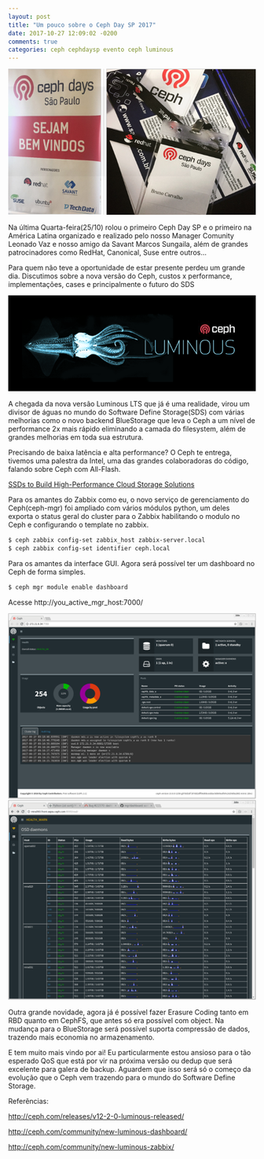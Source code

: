 ```yaml
---
layout: post
title: "Um pouco sobre o Ceph Day SP 2017"
date: 2017-10-27 12:09:02 -0200
comments: true
categories: ceph cephdaysp evento ceph luminous
---
```


![](/images/ceph/cephday0.png)

Na última Quarta-feira(25/10) rolou o primeiro Ceph Day SP e o primeiro na América Latina organizado e realizado pelo nosso Manager Comunity Leonado Vaz e nosso amigo da Savant Marcos Sungaila, além de grandes patrocinadores como RedHat, Canonical, Suse entre outros...

Para quem não teve a oportunidade de estar presente perdeu um grande dia. Discutimos sobre a nova versão do Ceph, custos x performance, implementações, cases e principalmente o futuro do SDS

![](/images/ceph/cephday1.png)

A chegada da nova versão Luminous LTS que já é uma realidade, virou um divisor de águas no mundo do Software Define Storage(SDS) com várias melhorias como o novo backend BlueStorage que leva o Ceph a um nível de performance 2x mais rápido eliminando a camada do filesystem, além de grandes melhorias em toda sua estrutura. 

Precisando de baixa latência e alta performance? O Ceph te entrega, tivemos uma palestra da Intel, uma das grandes colaboradoras do código, falando sobre Ceph com All-Flash.

[SSDs to Build High-Performance Cloud Storage Solutions](https://software.intel.com/en-us/articles/using-intel-optane-and-intel-3d-nand-technology-with-ceph-to-build-high-performance-cloud)


Para os amantes do Zabbix como eu, o novo serviço de gerenciamento do Ceph(ceph-mgr) foi ampliado com vários módulos python, um deles exporta o status geral do cluster para o Zabbix habilitando o modulo no Ceph e configurando o template no zabbix.

```bash
$ ceph zabbix config-set zabbix_host zabbix-server.local
$ ceph zabbix config-set identifier ceph.local
```

Para os amantes da interface GUI. Agora será possível ter um dashboard no Ceph de forma simples. 

```bash
$ ceph mgr module enable dashboard
```
Acesse http://you_active_mgr_host:7000/

![](/images/ceph/cephday2.png)
![](/images/ceph/cephday3.png)

Outra grande novidade, agora já é possível fazer Erasure Coding tanto em RBD quanto em CephFS, que antes só era possível com object. Na mudança para o BlueStorage será possível suporta compressão de dados, trazendo mais economia no armazenamento. 

E tem muito mais vindo por ai! Eu particularmente estou ansioso para o tão esperado QoS que está por vir na próxima versão ou dedup que será excelente para galera de backup. Aguardem que isso será só o começo da evolução que o Ceph vem trazendo para o mundo do Software Define Storage.

Referências:

http://ceph.com/releases/v12-2-0-luminous-released/

http://ceph.com/community/new-luminous-dashboard/

http://ceph.com/community/new-luminous-zabbix/